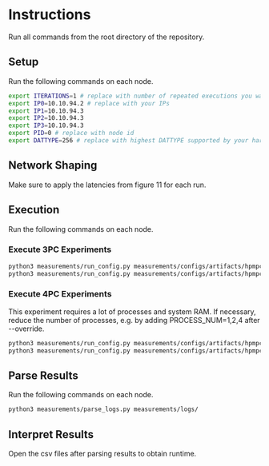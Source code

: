 # Instructions

Run all commands from the root directory of the repository.

## Setup

Run the following commands on each node.

```sh
export ITERATIONS=1 # replace with number of repeated executions you want to run
export IP0=10.10.94.2 # replace with your IPs
export IP1=10.10.94.3
export IP2=10.10.94.3
export IP3=10.10.94.3
export PID=0 # replace with node id
export DATTYPE=256 # replace with highest DATTYPE supported by your hardware
```

## Network Shaping

Make sure to apply the latencies from figure 11 for each run.

## Execution

Run the following commands on each node.

### Execute 3PC Experiments

```sh
python3 measurements/run_config.py measurements/configs/artifacts/hpmpc/figure11/runtime_baseline -i $ITERATIONS -a $IP0 -b $IP1 -c $IP2 -p $PID --override PROTOCOL=2 DATTYPE=$DATTYPE
python3 measurements/run_config.py measurements/configs/artifacts/hpmpc/figure11/runtime_Trio_Quad -i $ITERATIONS -a $IP0 -b $IP1 -c $IP2 -p $PID --override PROTOCOL=5 DATTYPE=$DATTYPE
```

### Execute 4PC Experiments
This experiment requires a lot of processes and system RAM. If necessary, reduce the number of processes, e.g. by adding PROCESS_NUM=1,2,4 after --override.

```sh
python3 measurements/run_config.py measurements/configs/artifacts/hpmpc/figure11/runtime_baseline -i $ITERATIONS -a $IP0 -b $IP1 -c $IP2 -d $IP3 -p $PID --override PROTOCOL=9 DATTYPE=$DATTYPE
python3 measurements/run_config.py measurements/configs/artifacts/hpmpc/figure11/runtime_Trio_Quad -i $ITERATIONS -a $IP0 -b $IP1 -c $IP2 -d $IP3 -p $PID --override PROTOCOL=12 DATTYPE=$DATTYPE
```

## Parse Results

Run the following commands on each node.

```sh
python3 measurements/parse_logs.py measurements/logs/
```

## Interpret Results

Open the csv files after parsing results to obtain runtime.
